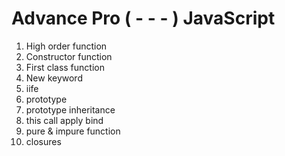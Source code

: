 # Advance Pro ( - - - ) JavaScript

1. High order function
2. Constructor function
3. First class function
4. New keyword
5. iife
6. prototype
7. prototype inheritance
8. this call apply bind
9. pure & impure function
10. closures
